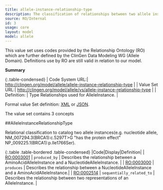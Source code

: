 ```yaml
---
title: allele-instance-relationship-type
description: The classification of relationships between two allele instances.
source: RO/Internal
id: 3
usage: core
layout: model
model: allele
---
```


This value set uses codes provided by the Relationship Ontology (RO) which are further defined by the ClinGen Data Modeling WG (Allele Domain).  Definitions use by RO are still valid in relation to our model.

__Summary__

{:.table-condensed}
| Code System URL:| http://clingen.org/model/allele/allele-instance-relationship-type |
| Value Set URL:| http://clingen.org/model/allele/vs/allele-instance-relationship-type |
| Definition: | Type Relationships used for AlleleInstance. |


Formal value Set definition: [XML]() or [JSON]().

The value set contains 3 concepts

##AlleleInstanceRelationshipType

Relational classification to catalog two allele instances(e.g. nucleotide allele, NM\_007294.3(BRCA1):c.5297T>G "has the protein effect" NP\_009225.1(BRCA1):p.Ile1766Ser).

{:.table .table-bordered .table-condensed}
|Code|Display|Definition|
| [RO:0003001](http://www.obobrowser.org/browser/public_ro/term/RO:0003001) | `produced_by` | Describes the relationship between a AminoAcidAlleleInstance and a NucleotideAlleleInstance. |
| [RO:0003000](http://www.obobrowser.org/browser/public_ro/term/RO:0003000) | `produces` | Describes the relationship between a NucleotideAlleleInstance and a AminoAcidAlleleInstance.|
| [RO:0002514](http://www.obobrowser.org/browser/public_ro/term/RO:0002514) | `sequentially_related_to` | Describes the relationship between two representations of an AlleleInstance. |

